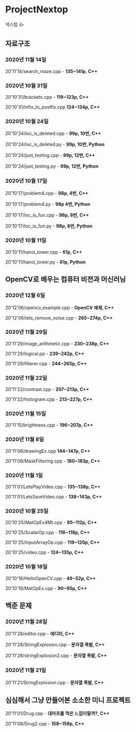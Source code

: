 # ProjectNextop
넥스탑 👍

## 자료구조
### 2020년 11월 14일
20'11'14/search_maze.cpp - **135~141p, C++**

### 2020년 10월 31일
20'10'31/brackets.cpp - **119~123p, C++**

20'10'31/infix_to_postfix.cpp **124~134p, C++**

### 2020년 10월 24일
20'10'24/loc_is_deleted.cpp - **99p, 10번, C++**

20'10'24/loc_is_deleted.py - **99p, 10번, Python**

20'10'24/just_testing.cpp - **99p, 12번, C++**

20'10'24/just_testing.py - **99p, 12번, Python**

### 2020년 10월 17일
20'10'17/problem4.cpp - **98p, 4번, C++**

20'10'17/problem4.py - **98p 4번, Python**

20'10'17/loc_is_fun.cpp - **98p, 8번, C++**

20'10'17/loc_is_fun.py - **98p, 8번, Python**


### 2020년 10월 11일
20'10'11/hanoi_tower.cpp - **61p, C++**

20'10'11/hanoi_tower.py - **61p, Python**

## OpenCV로 배우는 컴퓨터 비전과 머신러닝
### 2020년 12월 6일
20'12'06/opencv_example.cpp - **OpenCV 예제, C++**

20'12'06/lets_remove_noise.cpp - **265~274p, C++**

### 2020년 11월 29일
20'11'29/image_arithmetic.cpp - **230~238p, C++**

20'11'29/logical.pp - **239~242p, C++**

20'11'29/filterer.cpp - **244~265p, C++**

### 2020년 11월 22일
20'11'22/contrast.cpp - **207~213p, C++**

20'11'22/histogram.cpp - **213~227p, C++**

### 2020년 11월 15일
20'11'15/brightness.cpp - **196~207p, C++**

### 2020년 11월 8일
20'11'08/drawingEx.cpp **144~147p, C++**

20'11'08/MaskFiltering.cpp - **180~183p, C++**

### 2020년 11월 1일
20'11'01/LetsPlayVideo.cpp - **135~138p, C++**

20'11'01/LetsSaveVideo.cpp - **138~143p, C++**

### 2020년 10월 25일
20'10'25/MatOpEx4Mt.cpp - **95~112p, C++**

20'10'25/ScalarOp.cpp - **116~118p, C++**

20'10'25/InputArrayOp.cpp - **119~120p, C++**

20'10'25/video.cpp - **124~135p, C++**

### 2020년 10월 18일
20'10'18/HelloOpenCV.cpp - **49~52p, C++**

20'10'18/MatOpEx.cpp - **90~95p, C++**

## 백준 문제
### 2020년 11월 28일
20'11'28/editor.cpp - **에디터, C++**

20'11'28/StringExplosion.cpp - **문자열 폭발, C++**

20'11'28/stringExplosion2.cpp - **문자열 폭발, C++**

### 2020년 11월 21일
20'11'21/StringExplosion.cpp - **문자열 폭발, C++**

## 심심해서 그냥 만들어본 소소한 미니 프로젝트
20'11'01/Drug.cpp - **대마초를 먹은 느낌이랄까?, C++**

20'11'08/Drug2.cpp - **158~159p, C++**
